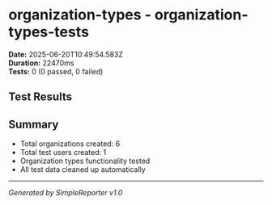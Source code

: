 # organization-types - organization-types-tests

**Date:** 2025-06-20T10:49:54.583Z  
**Duration:** 22470ms  
**Tests:** 0 (0 passed, 0 failed)

## Test Results



## Summary

- Total organizations created: 6
- Total test users created: 1
- Organization types functionality tested
- All test data cleaned up automatically

---
*Generated by SimpleReporter v1.0*
